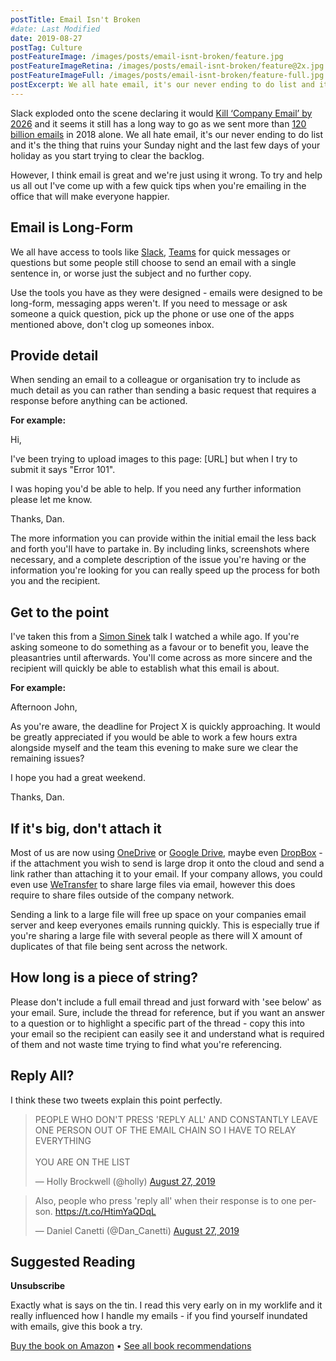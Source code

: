 ```yaml
---
postTitle: Email Isn't Broken
#date: Last Modified
date: 2019-08-27
postTag: Culture
postFeatureImage: /images/posts/email-isnt-broken/feature.jpg
postFeatureImageRetina: /images/posts/email-isnt-broken/feature@2x.jpg
postFeatureImageFull: /images/posts/email-isnt-broken/feature-full.jpg
postExcerpt: We all hate email, it's our never ending to do list and it's the thing that ruins your Sunday night, here's a few tips on how to fix it.
---
```


Slack exploded onto the scene declaring it would [Kill ‘Company Email’ by 2026](https://www.ccn.com/news/slack-ceo-were-going-to-end-email/2019/06/20/) and it seems it still has a long way to go as we sent more than [120 billion emails](https://www.campaignmonitor.com/blog/email-marketing/2019/05/shocking-truth-about-how-many-emails-sent/) in 2018 alone. We all hate email, it's our never ending to do list and it's the thing that ruins your Sunday night and the last few days of your holiday as you start trying to clear the backlog.

However, I think email is great and we're just using it wrong. To try and help us all out I've come up with a few quick tips when you're emailing in the office that will make everyone happier.

## Email is Long-Form

We all have access to tools like [Slack](https://slack.com/), [Teams](https://products.office.com/en-US/microsoft-teams/group-chat-software) for quick messages or questions but some people still choose to send an email with a single sentence in, or worse just the subject and no further copy.

Use the tools you have as they were designed - emails were designed to be long-form, messaging apps weren't. If you need to message or ask someone a quick question, pick up the phone or use one of the apps mentioned above, don't clog up someones inbox.

## Provide detail

When sending an email to a colleague or organisation try to include as much detail as you can rather than sending a basic request that requires a response before anything can be actioned.

**For example:**

Hi,

I've been trying to upload images to this page: [URL] but when I try to submit it says "Error 101".

I was hoping you'd be able to help. If you need any further information please let me know.

Thanks,
Dan.

The more information you can provide within the initial email the less back and forth you'll have to partake in. By including links, screenshots where necessary, and a complete description of the issue you're having or the information you're looking for you can really speed up the process for both you and the recipient.

## Get to the point

I've taken this from a [Simon Sinek](https://simonsinek.com/) talk I watched a while ago. If you're asking someone to do something as a favour or to benefit you, leave the pleasantries until afterwards. You'll come across as more sincere and the recipient will quickly be able to establish what this email is about.

**For example:**

Afternoon John,

As you're aware, the deadline for Project X is quickly approaching. It would be greatly appreciated if you would be able to work a few hours extra alongside myself and the team this evening to make sure we clear the remaining issues?

I hope you had a great weekend.

Thanks,
Dan.

## If it's big, don't attach it

Most of us are now using [OneDrive](https://onedrive.live.com/about/en-gb/) or [Google Drive](https://www.google.com/drive/), maybe even [DropBox](https://db.tt/U5J7lrNp) - if the attachment you wish to send is large drop it onto the cloud and send a link rather than attaching it to your email. If your company allows, you could even use [WeTransfer](https://wetransfer.com/) to share large files via email, however this does require to share files outside of the company network.

Sending a link to a large file will free up space on your companies email server and keep everyones emails running quickly. This is especially true if you're sharing a large file with several people as there will X amount of duplicates of that file being sent across the network.

## How long is a piece of string?

Please don't include a full email thread and just forward with 'see below' as your email. Sure, include the thread for reference, but if you want an answer to a question or to highlight a specific part of the thread - copy this into your email so the recipient can easily see it and understand what is required of them and not waste time trying to find what you're referencing.

## Reply All?

I think these two tweets explain this point perfectly.

<blockquote class="twitter-tweet"><p lang="en" dir="ltr">PEOPLE WHO DON&#39;T PRESS &#39;REPLY ALL&#39; AND CONSTANTLY LEAVE ONE PERSON OUT OF THE EMAIL CHAIN SO I HAVE TO RELAY EVERYTHING<br><br>YOU ARE ON THE LIST</p>&mdash; Holly Brockwell (@holly) <a href="https://twitter.com/holly/status/1166277633358872581?ref_src=twsrc%5Etfw">August 27, 2019</a></blockquote> <script async src="https://platform.twitter.com/widgets.js" charset="utf-8"></script>

<blockquote class="twitter-tweet"><p lang="en" dir="ltr">Also, people who press &#39;reply all&#39; when their response is to one person. <a href="https://t.co/HtimYaQDqL">https://t.co/HtimYaQDqL</a></p>&mdash; Daniel Canetti (@Dan_Canetti) <a href="https://twitter.com/Dan_Canetti/status/1166278200424579072?ref_src=twsrc%5Etfw">August 27, 2019</a></blockquote> <script async src="https://platform.twitter.com/widgets.js" charset="utf-8"></script>

## Suggested Reading

**Unsubscribe**

Exactly what is says on the tin. I read this very early on in my worklife and it really influenced how I handle my emails - if you find yourself inundated with emails, give this book a try.

[Buy the book on Amazon](https://www.amazon.co.uk/gp/product/B01FE6V5KI/ref=as_li_tl?ie=UTF8&tag=danielcanet01-21&camp=1634&creative=6738&linkCode=as2&creativeASIN=B01FE6V5KI&linkId=8233de69f6a5abf3b694efe449ef827a) • [See all book recommendations](/blog/recommended-reading/)

